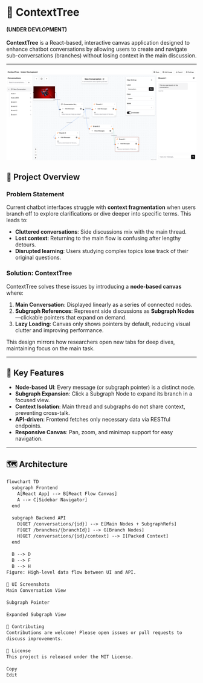 # 🧠 ContextTree
#### (UNDER DEVLOPMENT)
**ContextTree** is a React-based, interactive canvas application designed to enhance chatbot conversations by allowing users to create and navigate sub-conversations (branches) without losing context in the main discussion.

---
![alt text](image.png)


## 🚀 Project Overview

### Problem Statement
Current chatbot interfaces struggle with **context fragmentation** when users branch off to explore clarifications or dive deeper into specific terms. This leads to:

- **Cluttered conversations**: Side discussions mix with the main thread.  
- **Lost context**: Returning to the main flow is confusing after lengthy detours.  
- **Disrupted learning**: Users studying complex topics lose track of their original questions.  

### Solution: ContextTree
ContextTree solves these issues by introducing a **node-based canvas** where:

1. **Main Conversation**: Displayed linearly as a series of connected nodes.  
2. **Subgraph References**: Represent side discussions as **Subgraph Nodes**—clickable pointers that expand on demand.  
3. **Lazy Loading**: Canvas only shows pointers by default, reducing visual clutter and improving performance.  

This design mirrors how researchers open new tabs for deep dives, maintaining focus on the main task.

---

## 🎯 Key Features

- **Node-based UI**: Every message (or subgraph pointer) is a distinct node.  
- **Subgraph Expansion**: Click a Subgraph Node to expand its branch in a focused view.  
- **Context Isolation**: Main thread and subgraphs do not share context, preventing cross-talk.  
- **API-driven**: Frontend fetches only necessary data via RESTful endpoints.  
- **Responsive Canvas**: Pan, zoom, and minimap support for easy navigation.  

---

## 🗺️ Architecture

```mermaid
flowchart TD
  subgraph Frontend
    A[React App] --> B[React Flow Canvas]
    A --> C[Sidebar Navigator]
  end

  subgraph Backend API
    D[GET /conversations/{id}] --> E[Main Nodes + SubgraphRefs]
    F[GET /branches/{branchId}] --> G[Branch Nodes]
    H[GET /conversations/{id}/context] --> I[Packed Context]
  end

  B --> D
  B --> F
  B --> H
Figure: High‑level data flow between UI and API.

📸 UI Screenshots
Main Conversation View

Subgraph Pointer

Expanded Subgraph View

🤝 Contributing
Contributions are welcome! Please open issues or pull requests to discuss improvements.

📄 License
This project is released under the MIT License.

Copy
Edit
